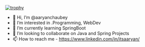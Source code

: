 
[![trophy](https://github-profile-trophy.vercel.app/?aaryanchaubey=ryo-ma&theme=onedark)](https://github.com/ryo-ma/github-profile-trophy)

- 👋 Hi, I’m @aaryanchaubey
- 👀 I’m interested in .Programming, WebDev
- 🌱 I’m currently learning SpringBoot
- 💞️ I’m looking to collaborate on Java and Spring Projects
- 📫 How to reach me - https://www.linkedin.com/in/itsaaryan/

<!---
aaryanchaubey/aaryanchaubey is a ✨ special ✨ repository because its `README.md` (this file) appears on your GitHub profile.
You can click the Preview link to take a look at your changes.
--->

